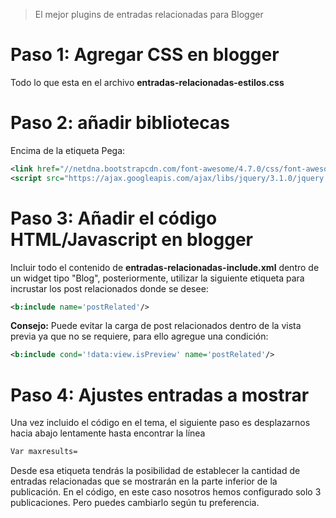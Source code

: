 > El mejor plugins de entradas relacionadas para Blogger

# Paso 1: Agregar CSS en blogger 
Todo lo que esta en el archivo **entradas-relacionadas-estilos.css**<br>

# Paso 2: añadir bibliotecas
Encima de la etiqueta </head> Pega:
```xml
<link href="//netdna.bootstrapcdn.com/font-awesome/4.7.0/css/font-awesome.css" rel="stylesheet"/> 
<script src="https://ajax.googleapis.com/ajax/libs/jquery/3.1.0/jquery.min.js"></script>
```
# Paso 3: Añadir el código HTML/Javascript en blogger
 Incluir todo el contenido de **entradas-relacionadas-include.xml** dentro de un widget tipo "Blog", posteriormente, utilizar la siguiente etiqueta para incrustar los post relacionados donde se desee:

```xml
<b:include name='postRelated'/>
```

**Consejo:** Puede evitar la carga de post relacionados dentro de la vista previa ya que no se requiere, para ello agregue una condición:

```xml
<b:include cond='!data:view.isPreview' name='postRelated'/>
```


# Paso 4: Ajustes entradas a mostrar

Una vez incluido el código en el tema, el siguiente paso es desplazarnos hacia abajo lentamente hasta encontrar la línea 
```xml
Var maxresults=
```
Desde esa etiqueta tendrás la posibilidad de establecer la cantidad de entradas relacionadas que se mostrarán en la parte inferior de la publicación. En el código, en este caso nosotros hemos configurado solo 3 publicaciones. Pero puedes cambiarlo según tu preferencia.
